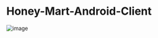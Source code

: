 # Honey-Mart-Android-Client
![image](https://github.com/TheChance101/Honey-Mart-Android-Client/assets/93276124/6fdaacaa-6e2d-46b6-a657-d01d52f6d248)

